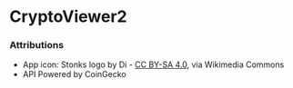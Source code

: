 # CryptoViewer2

### Attributions
- App icon: Stonks logo by Di - [CC BY-SA 4.0](https://creativecommons.org/licenses/by-sa/4.0/), via Wikimedia Commons
- API Powered by CoinGecko